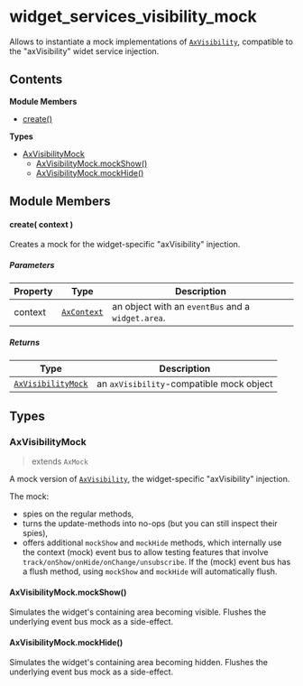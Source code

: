 
# <a id="widget_services_visibility_mock"></a>widget_services_visibility_mock

Allows to instantiate a mock implementations of [`AxVisibility`](runtime.widget_services_visibility.md), compatible to the "axVisibility"
widet service injection.

## Contents

**Module Members**

- [create()](#create)

**Types**

- [AxVisibilityMock](#AxVisibilityMock)
  - [AxVisibilityMock.mockShow()](#AxVisibilityMock.mockShow)
  - [AxVisibilityMock.mockHide()](#AxVisibilityMock.mockHide)

## Module Members

#### <a id="create"></a>create( context )

Creates a mock for the widget-specific "axVisibility" injection.

##### Parameters

| Property | Type | Description |
| -------- | ---- | ----------- |
| context | [`AxContext`](runtime.widget_services.md#AxContext) |  an object with an `eventBus` and a `widget.area`. |

##### Returns

| Type | Description |
| ---- | ----------- |
| [`AxVisibilityMock`](#AxVisibilityMock) |  an `axVisibility`-compatible mock object |

## Types

### <a id="AxVisibilityMock"></a>AxVisibilityMock

> extends `AxMock`

A mock version of [`AxVisibility`](runtime.widget_services_visibility.md), the widget-specific "axVisibility" injection.

The mock:
- spies on the regular methods,
- turns the update-methods into no-ops (but you can still inspect their spies),
- offers additional `mockShow` and `mockHide` methods, which internally use the context (mock) event bus
  to allow testing features that involve `track/onShow/onHide/onChange/unsubscribe`.
  If the (mock) event bus has a flush method, using `mockShow` and `mockHide` will automatically flush.

#### <a id="AxVisibilityMock.mockShow"></a>AxVisibilityMock.mockShow()

Simulates the widget's containing area becoming visible.
Flushes the underlying event bus mock as a side-effect.

#### <a id="AxVisibilityMock.mockHide"></a>AxVisibilityMock.mockHide()

Simulates the widget's containing area becoming hidden.
Flushes the underlying event bus mock as a side-effect.
